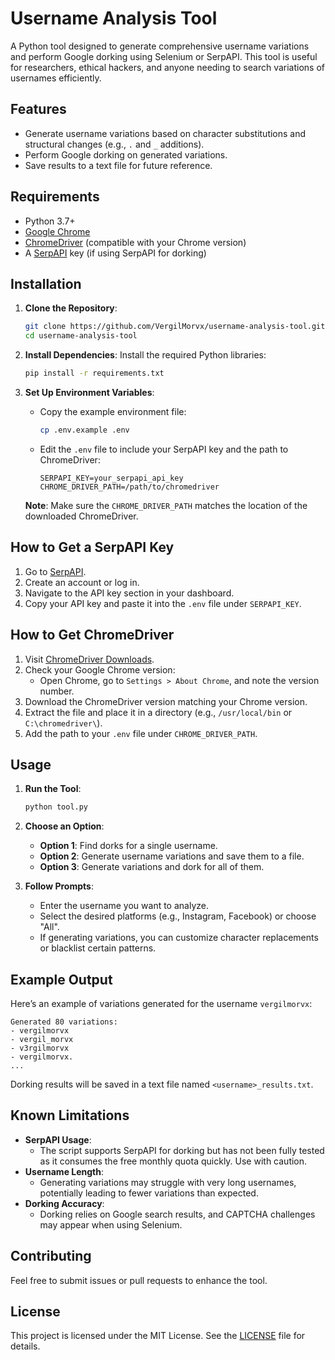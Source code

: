 # Username Analysis Tool

A Python tool designed to generate comprehensive username variations and perform Google dorking using Selenium or SerpAPI. This tool is useful for researchers, ethical hackers, and anyone needing to search variations of usernames efficiently.

## Features
- Generate username variations based on character substitutions and structural changes (e.g., `.` and `_` additions).
- Perform Google dorking on generated variations.
- Save results to a text file for future reference.

## Requirements
- Python 3.7+
- [Google Chrome](https://www.google.com/chrome/)
- [ChromeDriver](https://googlechromelabs.github.io/chrome-for-testing/) (compatible with your Chrome version)
- A [SerpAPI](https://serpapi.com/) key (if using SerpAPI for dorking)

## Installation

1. **Clone the Repository**:
   ```bash
   git clone https://github.com/VergilMorvx/username-analysis-tool.git
   cd username-analysis-tool
   ```

2. **Install Dependencies**:
   Install the required Python libraries:
   ```bash
   pip install -r requirements.txt
   ```

3. **Set Up Environment Variables**:
   - Copy the example environment file:
     ```bash
     cp .env.example .env
     ```
   - Edit the `.env` file to include your SerpAPI key and the path to ChromeDriver:
     ```env
     SERPAPI_KEY=your_serpapi_api_key
     CHROME_DRIVER_PATH=/path/to/chromedriver
     ```

   **Note**: Make sure the `CHROME_DRIVER_PATH` matches the location of the downloaded ChromeDriver.

## How to Get a SerpAPI Key
1. Go to [SerpAPI](https://serpapi.com/).
2. Create an account or log in.
3. Navigate to the API key section in your dashboard.
4. Copy your API key and paste it into the `.env` file under `SERPAPI_KEY`.

## How to Get ChromeDriver
1. Visit [ChromeDriver Downloads](https://googlechromelabs.github.io/chrome-for-testing/).
2. Check your Google Chrome version:
   - Open Chrome, go to `Settings > About Chrome`, and note the version number.
3. Download the ChromeDriver version matching your Chrome version.
4. Extract the file and place it in a directory (e.g., `/usr/local/bin` or `C:\chromedriver\`).
5. Add the path to your `.env` file under `CHROME_DRIVER_PATH`.

## Usage

1. **Run the Tool**:
   ```bash
   python tool.py
   ```

2. **Choose an Option**:
   - **Option 1**: Find dorks for a single username.
   - **Option 2**: Generate username variations and save them to a file.
   - **Option 3**: Generate variations and dork for all of them.

3. **Follow Prompts**:
   - Enter the username you want to analyze.
   - Select the desired platforms (e.g., Instagram, Facebook) or choose "All".
   - If generating variations, you can customize character replacements or blacklist certain patterns.

## Example Output

Here’s an example of variations generated for the username `vergilmorvx`:
```
Generated 80 variations:
- vergilmorvx
- vergil_morvx
- v3rgilmorvx
- vergilmorvx.
...
```

Dorking results will be saved in a text file named `<username>_results.txt`.

## Known Limitations
- **SerpAPI Usage**:
  - The script supports SerpAPI for dorking but has not been fully tested as it consumes the free monthly quota quickly. Use with caution.
- **Username Length**:
  - Generating variations may struggle with very long usernames, potentially leading to fewer variations than expected.
- **Dorking Accuracy**:
  - Dorking relies on Google search results, and CAPTCHA challenges may appear when using Selenium.

## Contributing
Feel free to submit issues or pull requests to enhance the tool.

## License
This project is licensed under the MIT License. See the [LICENSE](LICENSE) file for details.

